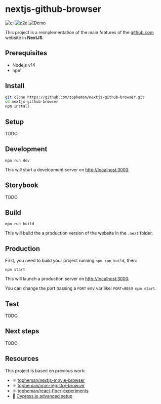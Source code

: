 # nextjs-github-browser

[![ci](https://github.com/topheman/nextjs-github-browser/actions/workflows/ci.yml/badge.svg)](https://github.com/topheman/nextjs-github-browser/actions/workflows/ci.yml)
[![e2e](https://github.com/topheman/nextjs-github-browser/actions/workflows/e2e.yml/badge.svg)](https://github.com/topheman/nextjs-github-browser/actions/workflows/e2e.yml)
[![Demo](https://img.shields.io/badge/demo-online-blue.svg)](http://nextjs-github-browser.vercel.app/)

This project is a reimplementation of the main features of the [github.com](https://github.com) website in **NextJS**.

## Prerequisites

- Nodejs v14
- npm

## Install

```sh
git clone https://github.com/topheman/nextjs-github-browser.git
cd nextjs-github-browser
npm install
```

## Setup

TODO

## Development

```shell
npm run dev
```

This will start a development server on [http://localhost:3000](http://localhost:3000).

## Storybook

TODO

## Build

```shell
npm run build
```

This will build the a production version of the website in the `.next` folder.

## Production

First, you need to build your project running `npm run build`, then:

```shell
npm start
```

This will launch a production server on [http://localhost:3000](http://localhost:3000).

You can change the port passing a `PORT` env var like: `PORT=8080 npm start`.

## Test

TODO

## Next steps

TODO

## Resources

This project is based on previous work:

- ⚛️ [topheman/nextjs-movie-browser](https://github.com/topheman/nextjs-movie-browser)
- ⚛️ [topheman/npm-registry-browser](https://github.com/topheman/npm-registry-browser)
- ️⚛️ [topheman/react-fiber-experiments](https://github.com/topheman/react-fiber-experiments)
- 📝 [Cypress.io advanced setup](http://dev.topheman.com/cypress-io-advanced-setup/)
